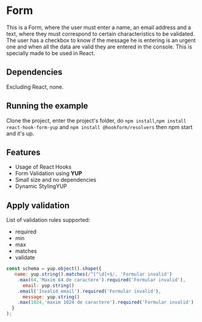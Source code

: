 # Form

This is a Form, where the user must enter a name, an email address and a text, where they must correspond to certain characteristics to be validated. The user has a checkbox to know if the message he is entering is an urgent one and when all the data are valid they are entered in the console. This is specially made to be used in React.
## Dependencies
Excluding React, none.

## Running the example
Clone the project, enter the project's folder, do ```npm install```,```npm install react-hook-form-yup``` and ```npm install @hookform/resolvers``` then npm start and it's up.

## Features
* Usage of React Hooks
* Form Validation using **YUP**
* Small size and no dependencies
* Dynamic StylingYUP

## Apply validation
List of validation rules supported:
* required
* min
* max
* matches
* validate

```javascript
const schema = yup.object().shape({
   name: yup.string().matches(/^[^\d]+$/, 'Formular invalid')
    .max(64,'Maxim 64 de caractere').required('Formular invalid'),
      email: yup.string()
    .email('Invalid email').required('Formular invalid'),
      message: yup.string()
    .max(1024,'maxim 1024 de caractere').required('Formular invalid')  
  }
);
```

